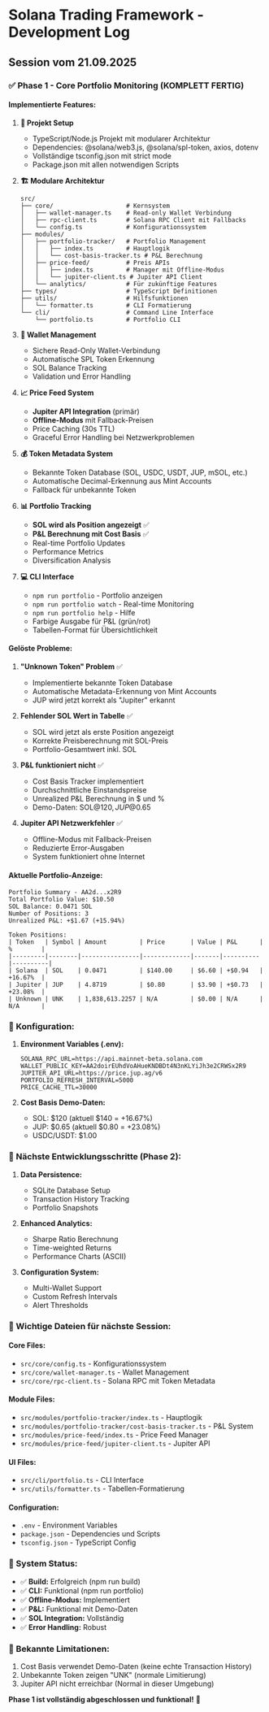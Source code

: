 # Solana Trading Framework - Development Log

## Session vom 21.09.2025

### ✅ **Phase 1 - Core Portfolio Monitoring** (KOMPLETT FERTIG)

#### **Implementierte Features:**

1. **🔧 Projekt Setup**
   - TypeScript/Node.js Projekt mit modularer Architektur
   - Dependencies: @solana/web3.js, @solana/spl-token, axios, dotenv
   - Vollständige tsconfig.json mit strict mode
   - Package.json mit allen notwendigen Scripts

2. **🏗️ Modulare Architektur**
   ```
   src/
   ├── core/                    # Kernsystem
   │   ├── wallet-manager.ts    # Read-only Wallet Verbindung
   │   ├── rpc-client.ts        # Solana RPC Client mit Fallbacks
   │   └── config.ts            # Konfigurationssystem
   ├── modules/
   │   ├── portfolio-tracker/   # Portfolio Management
   │   │   ├── index.ts         # Hauptlogik
   │   │   └── cost-basis-tracker.ts # P&L Berechnung
   │   ├── price-feed/          # Preis APIs
   │   │   ├── index.ts         # Manager mit Offline-Modus
   │   │   └── jupiter-client.ts # Jupiter API Client
   │   └── analytics/           # Für zukünftige Features
   ├── types/                   # TypeScript Definitionen
   ├── utils/                   # Hilfsfunktionen
   │   └── formatter.ts         # CLI Formatierung
   └── cli/                     # Command Line Interface
       └── portfolio.ts         # Portfolio CLI
   ```

3. **🔗 Wallet Management**
   - Sichere Read-Only Wallet-Verbindung
   - Automatische SPL Token Erkennung
   - SOL Balance Tracking
   - Validation und Error Handling

4. **📈 Price Feed System**
   - **Jupiter API Integration** (primär)
   - **Offline-Modus** mit Fallback-Preisen
   - Price Caching (30s TTL)
   - Graceful Error Handling bei Netzwerkproblemen

5. **💰 Token Metadata System**
   - Bekannte Token Database (SOL, USDC, USDT, JUP, mSOL, etc.)
   - Automatische Decimal-Erkennung aus Mint Accounts
   - Fallback für unbekannte Token

6. **📊 Portfolio Tracking**
   - **SOL wird als Position angezeigt** ✅
   - **P&L Berechnung mit Cost Basis** ✅
   - Real-time Portfolio Updates
   - Performance Metrics
   - Diversification Analysis

7. **💻 CLI Interface**
   - `npm run portfolio` - Portfolio anzeigen
   - `npm run portfolio watch` - Real-time Monitoring
   - `npm run portfolio help` - Hilfe
   - Farbige Ausgabe für P&L (grün/rot)
   - Tabellen-Format für Übersichtlichkeit

#### **Gelöste Probleme:**

1. **"Unknown Token" Problem** ✅
   - Implementierte bekannte Token Database
   - Automatische Metadata-Erkennung von Mint Accounts
   - JUP wird jetzt korrekt als "Jupiter" erkannt

2. **Fehlender SOL Wert in Tabelle** ✅
   - SOL wird jetzt als erste Position angezeigt
   - Korrekte Preisberechnung mit SOL-Preis
   - Portfolio-Gesamtwert inkl. SOL

3. **P&L funktioniert nicht** ✅
   - Cost Basis Tracker implementiert
   - Durchschnittliche Einstandspreise
   - Unrealized P&L Berechnung in $ und %
   - Demo-Daten: SOL@$120, JUP@$0.65

4. **Jupiter API Netzwerkfehler** ✅
   - Offline-Modus mit Fallback-Preisen
   - Reduzierte Error-Ausgaben
   - System funktioniert ohne Internet

#### **Aktuelle Portfolio-Anzeige:**
```
Portfolio Summary - AA2d...x2R9
Total Portfolio Value: $10.50
SOL Balance: 0.0471 SOL
Number of Positions: 3
Unrealized P&L: +$1.67 (+15.94%)

Token Positions:
| Token   | Symbol | Amount         | Price       | Value | P&L      | %        |
|---------|--------|----------------|-------------|-------|----------|----------|
| Solana  | SOL    | 0.0471         | $140.00     | $6.60 | +$0.94   | +16.67%  |
| Jupiter | JUP    | 4.8719         | $0.80       | $3.90 | +$0.73   | +23.08%  |
| Unknown | UNK    | 1,838,613.2257 | N/A         | $0.00 | N/A      | N/A      |
```

### **🔧 Konfiguration:**

1. **Environment Variables (.env):**
   ```
   SOLANA_RPC_URL=https://api.mainnet-beta.solana.com
   WALLET_PUBLIC_KEY=AA2doirEUhdVoAHueKNDBDt4N3nKLYiJh3e2CRWSx2R9
   JUPITER_API_URL=https://price.jup.ag/v6
   PORTFOLIO_REFRESH_INTERVAL=5000
   PRICE_CACHE_TTL=30000
   ```

2. **Cost Basis Demo-Daten:**
   - SOL: $120 (aktuell $140 = +16.67%)
   - JUP: $0.65 (aktuell $0.80 = +23.08%)
   - USDC/USDT: $1.00

### **🚀 Nächste Entwicklungsschritte (Phase 2):**

1. **Data Persistence:**
   - SQLite Database Setup
   - Transaction History Tracking
   - Portfolio Snapshots

2. **Enhanced Analytics:**
   - Sharpe Ratio Berechnung
   - Time-weighted Returns
   - Performance Charts (ASCII)

3. **Configuration System:**
   - Multi-Wallet Support
   - Custom Refresh Intervals
   - Alert Thresholds

### **📁 Wichtige Dateien für nächste Session:**

#### **Core Files:**
- `src/core/config.ts` - Konfigurationssystem
- `src/core/wallet-manager.ts` - Wallet Management
- `src/core/rpc-client.ts` - Solana RPC mit Token Metadata

#### **Module Files:**
- `src/modules/portfolio-tracker/index.ts` - Hauptlogik
- `src/modules/portfolio-tracker/cost-basis-tracker.ts` - P&L System
- `src/modules/price-feed/index.ts` - Price Feed Manager
- `src/modules/price-feed/jupiter-client.ts` - Jupiter API

#### **UI Files:**
- `src/cli/portfolio.ts` - CLI Interface
- `src/utils/formatter.ts` - Tabellen-Formatierung

#### **Configuration:**
- `.env` - Environment Variables
- `package.json` - Dependencies und Scripts
- `tsconfig.json` - TypeScript Config

### **🎯 System Status:**
- ✅ **Build:** Erfolgreich (npm run build)
- ✅ **CLI:** Funktional (npm run portfolio)
- ✅ **Offline-Modus:** Implementiert
- ✅ **P&L:** Funktional mit Demo-Daten
- ✅ **SOL Integration:** Vollständig
- ✅ **Error Handling:** Robust

### **🔄 Bekannte Limitationen:**
1. Cost Basis verwendet Demo-Daten (keine echte Transaction History)
2. Unbekannte Token zeigen "UNK" (normale Limitierung)
3. Jupiter API nicht erreichbar (Normal in dieser Umgebung)

**Phase 1 ist vollständig abgeschlossen und funktional!** 🎉